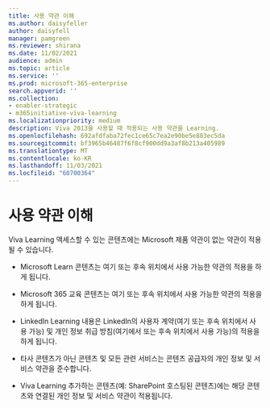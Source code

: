 ```yaml
---
title: 사용 약관 이해
ms.author: daisyfeller
author: daisyfell
manager: pamgreen
ms.reviewer: shirana
ms.date: 11/02/2021
audience: admin
ms.topic: article
ms.service: ''
ms.prod: microsoft-365-enterprise
search.appverid: ''
ms.collection:
- enabler-strategic
- m365initiative-viva-learning
ms.localizationpriority: medium
description: Viva 2013을 사용할 때 적용되는 사용 약관을 Learning.
ms.openlocfilehash: 692afdfaba72fec1ce65c7ea2e90be5e883ec5da
ms.sourcegitcommit: bf3965b46487f6f8cf900dd9a3af8b213a405989
ms.translationtype: MT
ms.contentlocale: ko-KR
ms.lasthandoff: 11/03/2021
ms.locfileid: "60700364"
---
```

# <a name="understand-terms-and-conditions"></a>사용 약관 이해

Viva Learning 액세스할 수 있는 콘텐츠에는 Microsoft 제품 약관이 없는 약관이 적용될 수 있습니다.

- Microsoft Learn 콘텐츠는 여기 [](/legal/termsofuse) 또는 후속 위치에서 사용 가능한 약관의 적용을 하게 됩니다.

- Microsoft 365 교육 콘텐츠는 여기 또는 [](https://www.microsoft.com/legal/terms-of-use) 후속 위치에서 사용 가능한 약관의 적용을 하게 됩니다.

- LinkedIn Learning 내용은 LinkedIn의 사용자 계약(여기 또는 [](https://www.linkedin.com/legal/user-agreement) 후속 위치에서 사용 가능) 및 [](https://www.linkedin.com/legal/privacy-policy) 개인 정보 취급 방침(여기에서 또는 후속 위치에서 사용 가능)의 적용을 하게 됩니다.

- 타사 콘텐츠가 아닌 콘텐츠 및 모든 관련 서비스는 콘텐츠 공급자의 개인 정보 및 서비스 약관을 준수합니다.

- Viva Learning 추가하는 콘텐츠(예: SharePoint 호스팅된 콘텐츠)에는 해당 콘텐츠와 연결된 개인 정보 및 서비스 약관이 적용됩니다.
